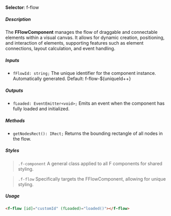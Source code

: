 ﻿**Selector**: f-flow

##### Description

The **FFlowComponent** manages the flow of draggable and connectable elements within a visual canvas. It allows for dynamic creation, positioning, and interaction of elements, supporting features such as element connections, layout calculation, and event handling.

##### Inputs

* `fFlowId: string;` The unique identifier for the component instance. Automatically generated. Default: f-flow-${uniqueId++}

##### Outputs

* `fLoaded: EventEmitter<void>;`  Emits an event when the component has fully loaded and initialized.

##### Methods

* `getNodesRect(): IRect;` Returns the bounding rectangle of all nodes in the flow.

##### Styles

> `.f-component` A general class applied to all F components for shared styling.

> `.f-flow` Specifically targets the FFlowComponent, allowing for unique styling.

##### Usage

```html
<f-flow [id]="customId" (fLoaded)="loaded()"></f-flow>
```
